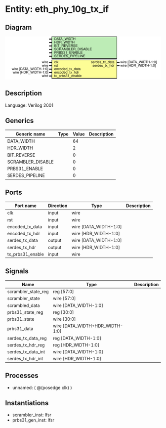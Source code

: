 # Entity: eth_phy_10g_tx_if

## Diagram

![Diagram](eth_phy_10g_tx_if.svg "Diagram")
## Description

Language: Verilog 2001
 
## Generics

| Generic name      | Type | Value | Description |
| ----------------- | ---- | ----- | ----------- |
| DATA_WIDTH        |      | 64    |             |
| HDR_WIDTH         |      | 2     |             |
| BIT_REVERSE       |      | 0     |             |
| SCRAMBLER_DISABLE |      | 0     |             |
| PRBS31_ENABLE     |      | 0     |             |
| SERDES_PIPELINE   |      | 0     |             |
## Ports

| Port name        | Direction | Type                  | Description |
| ---------------- | --------- | --------------------- | ----------- |
| clk              | input     | wire                  |             |
| rst              | input     | wire                  |             |
| encoded_tx_data  | input     | wire [DATA_WIDTH-1:0] |             |
| encoded_tx_hdr   | input     | wire [HDR_WIDTH-1:0]  |             |
| serdes_tx_data   | output    | wire [DATA_WIDTH-1:0] |             |
| serdes_tx_hdr    | output    | wire [HDR_WIDTH-1:0]  |             |
| tx_prbs31_enable | input     | wire                  |             |
## Signals

| Name                | Type                            | Description |
| ------------------- | ------------------------------- | ----------- |
| scrambler_state_reg | reg [57:0]                      |             |
| scrambler_state     | wire [57:0]                     |             |
| scrambled_data      | wire [DATA_WIDTH-1:0]           |             |
| prbs31_state_reg    | reg [30:0]                      |             |
| prbs31_state        | wire [30:0]                     |             |
| prbs31_data         | wire [DATA_WIDTH+HDR_WIDTH-1:0] |             |
| serdes_tx_data_reg  | reg [DATA_WIDTH-1:0]            |             |
| serdes_tx_hdr_reg   | reg [HDR_WIDTH-1:0]             |             |
| serdes_tx_data_int  | wire [DATA_WIDTH-1:0]           |             |
| serdes_tx_hdr_int   | wire [HDR_WIDTH-1:0]            |             |
## Processes
- unnamed: ( @(posedge clk) )
## Instantiations

- scrambler_inst: lfsr
- prbs31_gen_inst: lfsr
